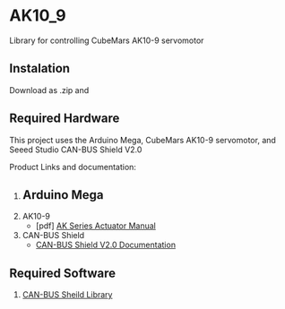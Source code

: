 # AK10_9
Library for controlling CubeMars AK10-9 servomotor

## Instalation
Download as .zip and 

## Required Hardware
This project uses the Arduino Mega, CubeMars AK10-9 servomotor, and Seeed Studio CAN-BUS Shield V2.0

Product Links and documentation:
1. Arduino Mega
   - 
3. AK10-9
   - [pdf] [AK Series Actuator Manual](https://www.cubemars.com/images/file/20220825/1661392405281464.pdf)
5. CAN-BUS Shield
   - [CAN-BUS Shield V2.0 Documentation](https://wiki.seeedstudio.com/CAN-BUS_Shield_V2.0/)
   
## Required Software
1. [CAN-BUS Sheild Library](https://github.com/Seeed-Studio/Seeed_Arduino_CAN.git)
